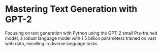 # Mastering Text Generation with GPT-2
Focusing on text generation with Python using the GPT-2 small Pre-trained model, a robust language model with 1.5 billion parameters trained on vast web data, excelling in diverse language tasks.
